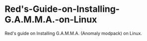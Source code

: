 # Red's-Guide-on-Installing-G.A.M.M.A.-on-Linux
Red's guide on Installing G.A.M.M.A. (Anomaly modpack) on Linux.
